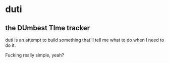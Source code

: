 # duti
## the DUmbest TIme tracker

duti is an attempt to build something that'll tell me what to do when I need to do it.

Fucking really simple, yeah?

